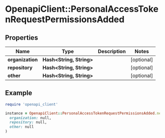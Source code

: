 # OpenapiClient::PersonalAccessTokenRequestPermissionsAdded

## Properties

| Name | Type | Description | Notes |
| ---- | ---- | ----------- | ----- |
| **organization** | **Hash&lt;String, String&gt;** |  | [optional] |
| **repository** | **Hash&lt;String, String&gt;** |  | [optional] |
| **other** | **Hash&lt;String, String&gt;** |  | [optional] |

## Example

```ruby
require 'openapi_client'

instance = OpenapiClient::PersonalAccessTokenRequestPermissionsAdded.new(
  organization: null,
  repository: null,
  other: null
)
```

